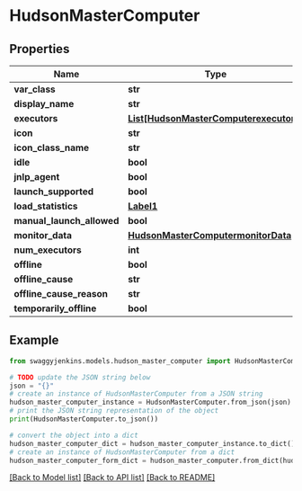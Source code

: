 # HudsonMasterComputer


## Properties

Name | Type | Description | Notes
------------ | ------------- | ------------- | -------------
**var_class** | **str** |  | [optional] 
**display_name** | **str** |  | [optional] 
**executors** | [**List[HudsonMasterComputerexecutors]**](HudsonMasterComputerexecutors.md) |  | [optional] 
**icon** | **str** |  | [optional] 
**icon_class_name** | **str** |  | [optional] 
**idle** | **bool** |  | [optional] 
**jnlp_agent** | **bool** |  | [optional] 
**launch_supported** | **bool** |  | [optional] 
**load_statistics** | [**Label1**](Label1.md) |  | [optional] 
**manual_launch_allowed** | **bool** |  | [optional] 
**monitor_data** | [**HudsonMasterComputermonitorData**](HudsonMasterComputermonitorData.md) |  | [optional] 
**num_executors** | **int** |  | [optional] 
**offline** | **bool** |  | [optional] 
**offline_cause** | **str** |  | [optional] 
**offline_cause_reason** | **str** |  | [optional] 
**temporarily_offline** | **bool** |  | [optional] 

## Example

```python
from swaggyjenkins.models.hudson_master_computer import HudsonMasterComputer

# TODO update the JSON string below
json = "{}"
# create an instance of HudsonMasterComputer from a JSON string
hudson_master_computer_instance = HudsonMasterComputer.from_json(json)
# print the JSON string representation of the object
print(HudsonMasterComputer.to_json())

# convert the object into a dict
hudson_master_computer_dict = hudson_master_computer_instance.to_dict()
# create an instance of HudsonMasterComputer from a dict
hudson_master_computer_form_dict = hudson_master_computer.from_dict(hudson_master_computer_dict)
```
[[Back to Model list]](../README.md#documentation-for-models) [[Back to API list]](../README.md#documentation-for-api-endpoints) [[Back to README]](../README.md)


